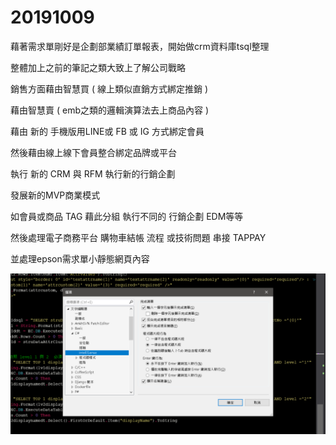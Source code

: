 # 20191009

藉著需求單剛好是企劃部業績訂單報表，開始做crm資料庫tsql整理

整體加上之前的筆記之類大致上了解公司戰略

銷售方面藉由智慧買 \( 線上類似直銷方式綁定推銷 \)

藉由智慧賣 \( emb之類的邏輯演算法去上商品內容 \)

藉由 新的 手機版用LINE或 FB 或 IG 方式綁定會員

然後藉由線上線下會員整合綁定品牌或平台

執行 新的 CRM 與 RFM 執行新的行銷企劃

發展新的MVP商業模式

如會員或商品 TAG 藉此分組 執行不同的 行銷企劃 EDM等等

然後處理電子商務平台 購物車結帳 流程 或技術問題 串接 TAPPAY

並處理epson需求單小靜態網頁內容

![](../.gitbook/assets/image%20%2874%29.png)

